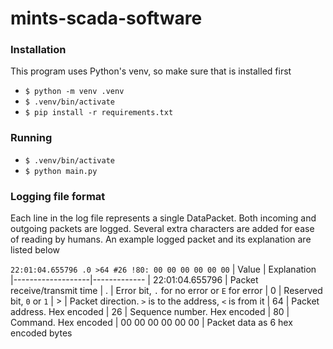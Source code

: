 # mints-scada-software

### Installation
This program uses Python's venv, so make sure that is installed first
* `$ python -m venv .venv `
* `$ .venv/bin/activate`
* `$ pip install -r requirements.txt`

### Running
* `$ .venv/bin/activate`
* `$ python main.py`

### Logging file format
Each line in the log file represents a single DataPacket. Both incoming and outgoing packets are logged. Several extra characters are added for ease of reading by humans. An example logged packet and its explanation are listed below

```22:01:04.655796 .0 >64 #26 !80: 00 00 00 00 00 00```
| Value             | Explanation
|-------------------|-------------
| 22:01:04.655796   | Packet receive/transmit time
| .                 | Error bit, `.` for no error or `E` for error
| 0                 | Reserved bit, `0` or `1`
| >                 | Packet direction. `>` is to the address, `<` is from it
| 64                | Packet address. Hex encoded
| 26                | Sequence number. Hex encoded
| 80                | Command. Hex encoded
| 00 00 00 00 00 00 | Packet data as 6 hex encoded bytes
